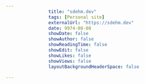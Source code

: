 ---
                title: "sdehm.dev"
                tags: [Personal site]
                externalUrl: "https://sdehm.dev"
                date: 9974-08-08
                showDate: false
                showAuthor: false
                showReadingTime: false
                showEdit: false
                showLikes: false
                showViews: false
                layoutBackgroundHeaderSpace: false
                ---
